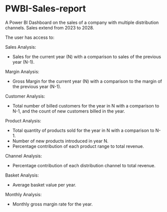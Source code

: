 # PWBI-Sales-report
A Power BI Dashboard on the sales of a company with multiple distribution channels. Sales extend from 2023 to 2028.

The user has access to:

Sales Analysis:
- Sales for the current year (N) with a comparison to sales of the previous year (N-1).
  
Margin Analysis:
- Gross Margin for the current year (N) with a comparison to the margin of the previous year (N-1).

Customer Analysis:
- Total number of billed customers for the year in N with a comparison to N-1, and the count of new customers billed in the year.

Product Analysis:
- Total quantity of products sold for the year in N with a comparison to N-1.
- Number of new products introduced in year N.
- Percentage contribution of each product range to total revenue.

Channel Analysis:
- Percentage contribution of each distribution channel to total revenue.

Basket Analysis:
- Average basket value per year.

Monthly Analysis:
- Monthly gross margin rate for the year.
